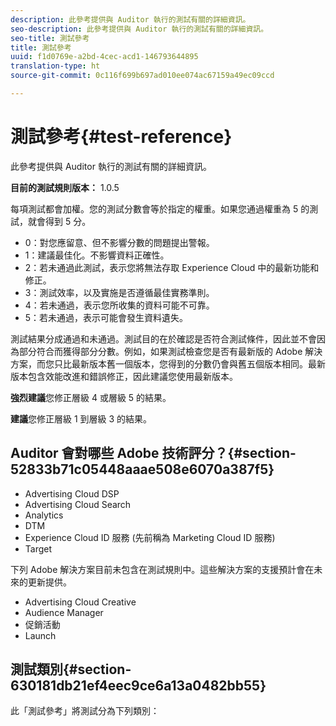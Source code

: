 ```yaml
---
description: 此參考提供與 Auditor 執行的測試有關的詳細資訊。
seo-description: 此參考提供與 Auditor 執行的測試有關的詳細資訊。
seo-title: 測試參考
title: 測試參考
uuid: f1d0769e-a2bd-4cec-acd1-146793644895
translation-type: ht
source-git-commit: 0c116f699b697ad010ee074ac67159a49ec09ccd

---
```



# 測試參考{#test-reference}

此參考提供與 Auditor 執行的測試有關的詳細資訊。

**目前的測試規則版本：** 1.0.5

每項測試都會加權。您的測試分數會等於指定的權重。如果您通過權重為 5 的測試，就會得到 5 分。

* 0：對您應留意、但不影響分數的問題提出警報。
* 1：建議最佳化。不影響資料正確性。
* 2：若未通過此測試，表示您將無法存取 Experience Cloud 中的最新功能和修正。
* 3：測試效率，以及實施是否遵循最佳實務準則。
* 4：若未通過，表示您所收集的資料可能不可靠。
* 5：若未通過，表示可能會發生資料遺失。

測試結果分成通過和未通過。測試目的在於確認是否符合測試條件，因此並不會因為部分符合而獲得部分分數。例如，如果測試檢查您是否有最新版的 Adobe 解決方案，而您只比最新版本舊一個版本，您得到的分數仍會與舊五個版本相同。最新版本包含效能改進和錯誤修正，因此建議您使用最新版本。

**強烈建議**&#x200B;您修正層級 4 或層級 5 的結果。

**建議**&#x200B;您修正層級 1 到層級 3 的結果。

## Auditor 會對哪些 Adobe 技術評分？{#section-52833b71c05448aaae508e6070a387f5}

* Advertising Cloud DSP
* Advertising Cloud Search
* Analytics
* DTM
* Experience Cloud ID 服務 (先前稱為 Marketing Cloud ID 服務)
* Target

下列 Adobe 解決方案目前未包含在測試規則中。這些解決方案的支援預計會在未來的更新提供。

* Advertising Cloud Creative
* Audience Manager
* 促銷活動
* Launch

## 測試類別{#section-630181db21ef4eec9ce6a13a0482bb55}

此「測試參考」將測試分為下列類別：
